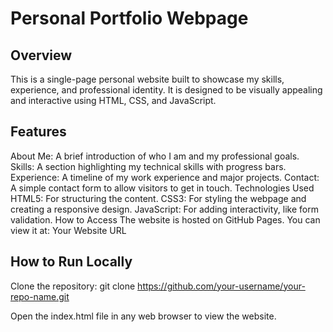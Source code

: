 # Personal Portfolio Webpage #
## Overview ##

This is a single-page personal website built to showcase my skills, experience, and professional identity.
It is designed to be visually appealing and interactive using HTML, CSS, and JavaScript.

## Features ##
About Me: A brief introduction of who I am and my professional goals.
Skills: A section highlighting my technical skills with progress bars.
Experience: A timeline of my work experience and major projects.
Contact: A simple contact form to allow visitors to get in touch.
Technologies Used
HTML5: For structuring the content.
CSS3: For styling the webpage and creating a responsive design.
JavaScript: For adding interactivity, like form validation.
How to Access
The website is hosted on GitHub Pages. You can view it at: Your Website URL

## How to Run Locally ##
Clone the repository:
git clone https://github.com/your-username/your-repo-name.git

Open the index.html file in any web browser to view the website.